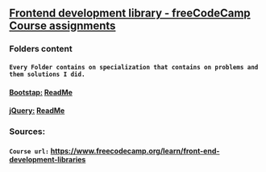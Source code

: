 ## [Frontend development library - freeCodeCamp Course assignments](https://www.freecodecamp.org/learn/front-end-development-libraries/)
### Folders content
#### `Every Folder contains on specialization that contains on problems and them solutions I did.`

#### [Bootstap:](https://github.com/EngSharaqi/Frontend_development_library_assignments--freeCodeCamp/tree/main/Bootstrap%20Assignments) [ReadMe](https://github.com/EngSharaqi/Frontend_development_library_assignments--freeCodeCamp/tree/main/Bootstrap%20Assignments#bootstrap---freecodecamp-course-assignments)
#### [jQuery:](https://github.com/EngSharaqi/Frontend_development_library_assignments--freeCodeCamp/tree/main/Bootstrap%20Assignments) [ReadMe](https://github.com/EngSharaqi/Frontend_development_library_assignments--freeCodeCamp/tree/main/jQuery%20Assignments#jquery---freecodecamp-course-assignments) 

### Sources:
#### `Course url:` https://www.freecodecamp.org/learn/front-end-development-libraries
